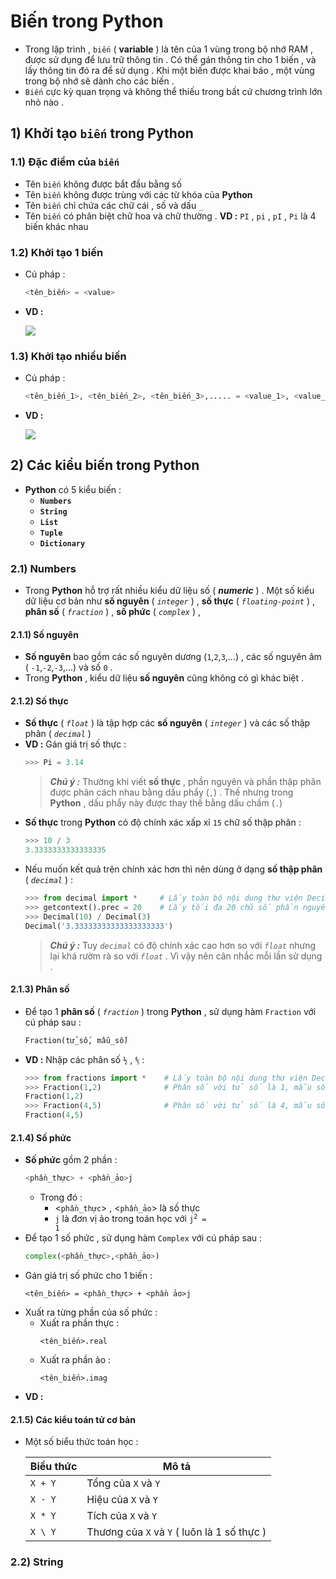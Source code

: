 # Biến trong Python
- Trong lập trình , `biến` ( **variable** ) là tên của 1 vùng trong bộ nhớ RAM , được sử dụng để lưu trữ thông tin . Có thể gán thông tin cho 1 biến , và lấy thông tin đó ra để sử dụng . Khi một biến được khai báo , một vùng trong bộ nhớ sẽ dành cho các biến .
- `Biến` cực kỳ quan trọng và không thể thiếu trong bất cứ chương trình lớn nhỏ nào .
## **1) Khởi tạo `biến` trong Python**
### **1.1) Đặc điểm của `biến`**
- Tên `biến` không được bắt đầu bằng số
- Tên `biến` không được trùng với các từ khóa của **Python**
- Tên `biến` chỉ chứa các chữ cái , số và dấu `_`
- Tên `biến` có phân biệt chữ hoa và chữ thường . **VD :** `PI` , `pi` , `pI` , `Pi` là 4 biến khác nhau
### **1.2) Khởi tạo 1 biến**
- Cú pháp :
    ```py
    <tên_biến> = <value>
    ```
- **VD :**

    <img src=https://i.imgur.com/G9ZxWtW.png>

### **1.3) Khởi tạo nhiều biến**
- Cú pháp :
    ```py
    <tên_biến_1>, <tên_biến_2>, <tên_biến_3>,..... = <value_1>, <value_2>, <value_3>,.....
    ```
- **VD :**

    <img src=https://i.imgur.com/0j3ckMZ.png>

## **2) Các kiểu biến trong Python**
- **Python** có 5 kiểu biến :
    - **`Numbers`**
    - **`String`**
    - **`List`**
    - **`Tuple`**
    - **`Dictionary`**
### **2.1) Numbers**
- Trong **Python** hỗ trợ rất nhiều kiểu dữ liệu số ( ***numeric*** ) . Một số kiểu dữ liệu cơ bản như **số nguyên** ( *`integer`* ) , **số thực** ( *`floating-point`* ) , **phân số** ( *`fraction`* ) , **số phức** ( *`complex`* ) , 
#### **2.1.1) Số nguyên**
- **Số nguyên** bao gồm các số nguyên dương (`1`,`2`,`3`,...) , các số nguyên âm ( `-1`,`-2`,`-3`,...) và số `0` .
- Trong **Python** , kiểu dữ liệu **số nguyên** cũng không có gì khác biệt .
#### **2.1.2) Số thực**
- **Số thực** ( *`float`* ) là tập hợp các **số nguyên** ( *`integer`* ) và các số thập phân ( *`decimal`* )
- **VD :** Gán giá trị số thực :
    ```py
    >>> Pi = 3.14
    ```
    > ***Chú ý :*** Thường khi viết **số thực** , phần nguyên và phần thập phân được phân cách nhau bằng dấu phẩy (`,`) . Thế nhưng trong **Python** , dấu phẩy này được thay thế bằng dấu chấm (`.`)
- **Số thực** trong **Python** có độ chính xác xấp xỉ `15` chữ số thập phân :
    ```py
    >>> 10 / 3
    3.3333333333333335
    ```
- Nếu muốn kết quả trên chính xác hơn thì nên dùng ở dạng **số thập phân** ( *`decimal`* ) :
    ```py
    >>> from decimal import *     # Lấy toàn bộ nội dung thư viện Decimal
    >>> getcontext().prec = 20    # Lấy tối đa 20 chữ số phần nguyên và phần thập phân
    >>> Decimal(10) / Decimal(3)
    Decimal('3.33333333333333333333')
    ```
    > ***Chú ý :*** Tuy *`decimal`* có độ chính xác cao hơn so với *`float`* nhưng lại khá rườm rà so với *`float`* . Vì vậy nên cân nhắc mỗi lần sử dụng .
#### **2.1.3) Phân số**
- Để tạo 1 **phân số** ( *`fraction`* ) trong **Python** , sử dụng hàm `Fraction` với cú pháp sau :
    ```py
    Fraction(tử_số, mẫu_số)
    ```
- **VD :** Nhập các phân số <code>&frac12;</code> , <code>&frac45;</code> :
    ```py
    >>> from fractions import *    # Lấy toàn bộ nội dung thư viện Decimal
    >>> Fraction(1,2)              # Phân số với tử số là 1, mẫu số là 2
    Fraction(1,2)
    >>> Fraction(4,5)              # Phân số với tử số là 4, mẫu số là 5
    Fraction(4,5)
    ```
#### **2.1.4) Số phức**
- **Số phức** gồm 2 phần :
    ```py
    <phần_thực> + <phần_ảo>j
    ```
    - Trong đó :
        - <`phần_thực`> , <`phần_ảo`> là số thực
        - `j` là đơn vị ảo trong toán học với <code>j<sup>2</sup> = 1</code>
- Để tạo 1 số phức , sử dụng hàm `Complex` với cú pháp sau :
    ```py
    complex(<phần_thực>,<phần_ảo>)
    ```
- Gán giá trị số phức cho 1 biến :
    ```
    <tên_biến> = <phần_thực> + <phần ảo>j
    ```
- Xuất ra từng phần của số phức :
    - Xuất ra phần thực :
        ```
        <tên_biến>.real
        ```
    - Xuất ra phần ảo :
        ```
        <tên_biến>.imag
        ```
- **VD :**
#### **2.1.5) Các kiểu toán tử cơ bản**
- Một số biểu thức toán học :
    
    | Biểu thức | Mô tả |
    |-----------|-------|
    | `X + Y` | Tổng của `X` và `Y` |
    | `X - Y` | Hiệu của `X` và `Y` |
    | `X * Y` | Tích của `X` và `Y` |
    | `X \ Y` | Thương của `X` và `Y` ( luôn là 1 số thực ) |
### **2.2) String**